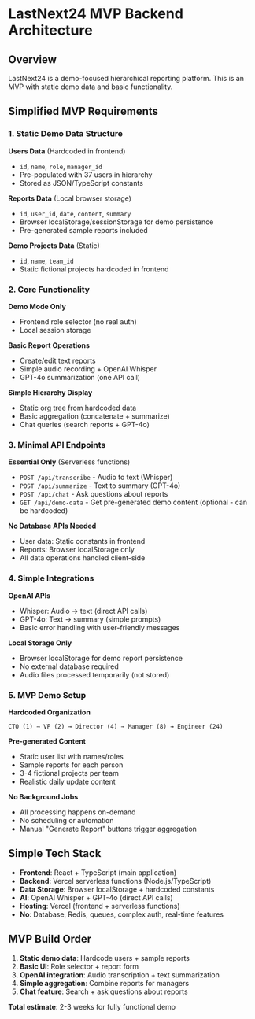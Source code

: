 # LastNext24 MVP Backend Architecture

## Overview
LastNext24 is a demo-focused hierarchical reporting platform. This is an MVP with static demo data and basic functionality.

## Simplified MVP Requirements

### 1. Static Demo Data Structure

**Users Data** (Hardcoded in frontend)
- `id`, `name`, `role`, `manager_id`
- Pre-populated with 37 users in hierarchy
- Stored as JSON/TypeScript constants

**Reports Data** (Local browser storage)
- `id`, `user_id`, `date`, `content`, `summary`
- Browser localStorage/sessionStorage for demo persistence
- Pre-generated sample reports included

**Demo Projects Data** (Static)
- `id`, `name`, `team_id`
- Static fictional projects hardcoded in frontend

### 2. Core Functionality

**Demo Mode Only**
- Frontend role selector (no real auth)
- Local session storage

**Basic Report Operations**
- Create/edit text reports
- Simple audio recording + OpenAI Whisper
- GPT-4o summarization (one API call)

**Simple Hierarchy Display**
- Static org tree from hardcoded data
- Basic aggregation (concatenate + summarize)
- Chat queries (search reports + GPT-4o)

### 3. Minimal API Endpoints

**Essential Only** (Serverless functions)
- `POST /api/transcribe` - Audio to text (Whisper)
- `POST /api/summarize` - Text to summary (GPT-4o)
- `POST /api/chat` - Ask questions about reports
- `GET /api/demo-data` - Get pre-generated demo content (optional - can be hardcoded)

**No Database APIs Needed**
- User data: Static constants in frontend
- Reports: Browser localStorage only
- All data operations handled client-side

### 4. Simple Integrations

**OpenAI APIs**
- Whisper: Audio → text (direct API calls)
- GPT-4o: Text → summary (simple prompts)
- Basic error handling with user-friendly messages

**Local Storage Only**
- Browser localStorage for demo report persistence
- No external database required
- Audio files processed temporarily (not stored)

### 5. MVP Demo Setup

**Hardcoded Organization**
```
CTO (1) → VP (2) → Director (4) → Manager (8) → Engineer (24)
```

**Pre-generated Content**
- Static user list with names/roles
- Sample reports for each person
- 3-4 fictional projects per team
- Realistic daily update content

**No Background Jobs**
- All processing happens on-demand
- No scheduling or automation
- Manual "Generate Report" buttons trigger aggregation

## Simple Tech Stack

- **Frontend**: React + TypeScript (main application)
- **Backend**: Vercel serverless functions (Node.js/TypeScript)
- **Data Storage**: Browser localStorage + hardcoded constants
- **AI**: OpenAI Whisper + GPT-4o (direct API calls)
- **Hosting**: Vercel (frontend + serverless functions)
- **No**: Database, Redis, queues, complex auth, real-time features

## MVP Build Order

1. **Static demo data**: Hardcode users + sample reports
2. **Basic UI**: Role selector + report form
3. **OpenAI integration**: Audio transcription + text summarization  
4. **Simple aggregation**: Combine reports for managers
5. **Chat feature**: Search + ask questions about reports

**Total estimate**: 2-3 weeks for fully functional demo
